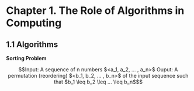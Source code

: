 # Chapter 1. The Role of Algorithms in Computing

## 1.1 Algorithms

**Sorting Problem**

```math
Input: A sequence of n numbers $<a_1, a_2, ... , a_n>$
Ouput: A permutation (reordering) $<b_1, b_2, ... , b_n>$ of the input sequence such that 
$b_1 \leq b_2 \leq ... \leq b_n$
```

